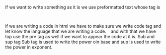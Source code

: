 If we want to write something as it is we use preformatted text whose tag is <pre> </pre>
if we are writing a code in html we have to make sure we write code tag and let know the language that we are writing a code. <code> </code> and with that we have top use the pre tag as well if we want to appear the code at it is. 
Sub and sup tag 
Sub tag is used to write the power oin base and sup is used to write the power in exponent.
